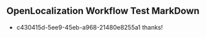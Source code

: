 ## OpenLocalization Workflow Test MarkDown
* c430415d-5ee9-45eb-a968-21480e8255a1 thanks!

<!--HONumber=Jul16_HO3-->


